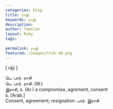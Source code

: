 ```yaml
---
categories: blog
title: ராஜி
keywords: ராஜி
description: 
author: Tamilan
layout: Ruby
tags: 
 
permalink: ராஜி
featured: /images/ttak-48.png
---
```

  
[ rāji ]  
  
பெ. பார். ராசி  
பெ. பார். ராசி. (W.)  
இராசி, s. (Ar.) a compromise, agrement, consent  
s. [Arab.]  
Consent, agreement; resignation. பார். இராசி